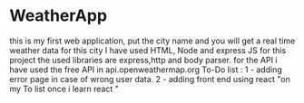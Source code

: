 # WeatherApp
this is my first web application, put the city name and you will get a real time weather data for this city
I have used HTML, Node and express JS for this project
the used libraries are express,http and body parser.
for the API i have used the free API in api.openweathermap.org 
To-Do list :
1 - adding error page in case of wrong user data.
2 - adding front end using react "on my To list once i learn react "
